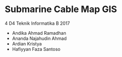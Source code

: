 
Submarine Cable Map GIS
=======================

4 D4 Teknik Informatika B 2017

- Andika Ahmad Ramadhan
- Ananda Najahudin Ahmad
- Ardian Kristya
- Hafiyyan Faza Santoso